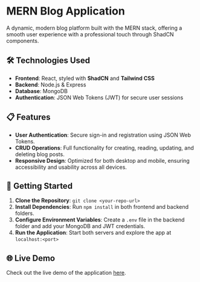 # MERN Blog Application

A dynamic, modern blog platform built with the MERN stack, offering a smooth user experience with a professional touch through ShadCN components.

## 🛠 Technologies Used
- **Frontend**: React, styled with **ShadCN** and **Tailwind CSS**
- **Backend**: Node.js & Express
- **Database**: MongoDB
- **Authentication**: JSON Web Tokens (JWT) for secure user sessions

## 📋 Features
- **User Authentication**: Secure sign-in and registration using JSON Web Tokens.
- **CRUD Operations**: Full functionality for creating, reading, updating, and deleting blog posts.
- **Responsive Design**: Optimized for both desktop and mobile, ensuring accessibility and usability across all devices.
  
## 🚀 Getting Started
1. **Clone the Repository**: `git clone <your-repo-url>`
2. **Install Dependencies**: Run `npm install` in both frontend and backend folders.
3. **Configure Environment Variables**: Create a `.env` file in the backend folder and add your MongoDB and JWT credentials.
4. **Run the Application**: Start both servers and explore the app at `localhost:<port>`

## 🌐 Live Demo
Check out the live demo of the application [here]((https://mern-blog-1-gwc0.onrender.com/)).
